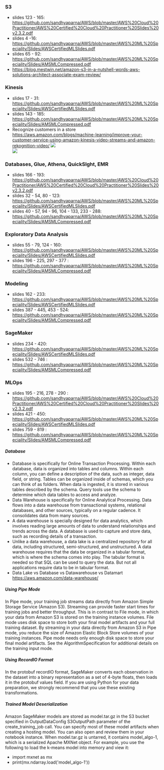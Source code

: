### S3
* slides 123 - 165: https://github.com/sandhyaparna/AWS/blob/master/AWS%20Cloud%20Practitioner/AWS%20Certified%20Cloud%20Practitioner%20Slides%20v2.3.2.pdf
* slides 4 -16: https://github.com/sandhyaparna/AWS/blob/master/AWS%20ML%20Speciality/Slides/AWSCertifiedMLSlides.pdf
* slides 65 - 92: https://github.com/sandhyaparna/AWS/blob/master/AWS%20ML%20Speciality/Slides/AMSMLCompressed.pdf
* https://blog.mestwin.net/amazon-s3-in-a-nutshell-words-aws-solutions-architect-associate-exam-review/

### Kinesis
* slides 17 - 31: https://github.com/sandhyaparna/AWS/blob/master/AWS%20ML%20Speciality/Slides/AWSCertifiedMLSlides.pdf
* slides 143 - 185: https://github.com/sandhyaparna/AWS/blob/master/AWS%20ML%20Speciality/Slides/AMSMLCompressed.pdf
* Recognize customers in a store https://aws.amazon.com/blogs/machine-learning/improve-your-customer-service-using-amazon-kinesis-video-streams-and-amazon-rekognition-video/
![](https://d2908q01vomqb2.cloudfront.net/f1f836cb4ea6efb2a0b1b99f41ad8b103eff4b59/2018/04/06/AmazonRekVideo-cs-2.gif) </br>
![](https://s3.amazonaws.com/brainpower-aws-blogs/artifacts/fidgetology-demo-app/attachments/Brain_Power_fidgetology_02__SystemArchitectureDiagram.png) </br>

### Databases, Glue, Athena, QuickSIght, EMR
* slides 166 - 193: https://github.com/sandhyaparna/AWS/blob/master/AWS%20Cloud%20Practitioner/AWS%20Certified%20Cloud%20Practitioner%20Slides%20v2.3.2.pdf
* slides 32 - 54, 80 - 123: https://github.com/sandhyaparna/AWS/blob/master/AWS%20ML%20Speciality/Slides/AWSCertifiedMLSlides.pdf
* slides 40 - 57, 94 - 96, 104 - 133, 233 - 288: https://github.com/sandhyaparna/AWS/blob/master/AWS%20ML%20Speciality/Slides/AMSMLCompressed.pdf

### Exploratory Data Analysis
* slides 55 - 79, 124 - 160: https://github.com/sandhyaparna/AWS/blob/master/AWS%20ML%20Speciality/Slides/AWSCertifiedMLSlides.pdf
* slides 196 - 225, 297 - 377 : https://github.com/sandhyaparna/AWS/blob/master/AWS%20ML%20Speciality/Slides/AMSMLCompressed.pdf

### Modeling
* slides 162 - 233: https://github.com/sandhyaparna/AWS/blob/master/AWS%20ML%20Speciality/Slides/AWSCertifiedMLSlides.pdf
* slides 387 - 445, 453 - 524: https://github.com/sandhyaparna/AWS/blob/master/AWS%20ML%20Speciality/Slides/AMSMLCompressed.pdf

### SageMaker
* slides 234 - 420: https://github.com/sandhyaparna/AWS/blob/master/AWS%20ML%20Speciality/Slides/AWSCertifiedMLSlides.pdf
* slides 532 - 746 : https://github.com/sandhyaparna/AWS/blob/master/AWS%20ML%20Speciality/Slides/AMSMLCompressed.pdf

### MLOps
* slides 195 - 216, 278 - 290 : https://github.com/sandhyaparna/AWS/blob/master/AWS%20Cloud%20Practitioner/AWS%20Certified%20Cloud%20Practitioner%20Slides%20v2.3.2.pdf
* slides 421 - 450: https://github.com/sandhyaparna/AWS/blob/master/AWS%20ML%20Speciality/Slides/AWSCertifiedMLSlides.pdf
* slides 759 - 819 : https://github.com/sandhyaparna/AWS/blob/master/AWS%20ML%20Speciality/Slides/AMSMLCompressed.pdf


##### Database
* Database is specifically for Online Transaction Processing. Within each database, data is organized into tables and columns. Within each column, you can define a description of the data, such as integer, data field, or string. Tables can be organized inside of schemas, which you can think of as folders. When data is ingested, it is stored in various tables described by the schema. Query tools use the schema to determine which data tables to access and analyze.
* Data Warehouse is specifically for Online Analytical Processing. Data flows into a data warehouse from transactional systems, relational databases, and other sources, typically on a regular cadence. It consolidates data from many sources. 
* A data warehouse is specially designed for data analytics, which involves reading large amounts of data to understand relationships and trends across the data. A database is used to capture and store data, such as recording details of a transaction.
* Unlike a data warehouse, a data lake is a centralized repository for all data, including structured, semi-structured, and unstructured. A data warehouse requires that the data be organized in a tabular format, which is where the schema comes into play. The tabular format is needed so that SQL can be used to query the data. But not all applications require data to be in tabular format. 
* Data Lake vs Database vs Datawarehouse vs Datamart https://aws.amazon.com/data-warehouse/

##### Using Pipe Mode
In Pipe mode, your training job streams data directly from Amazon Simple Storage Service (Amazon S3). Streaming can provide faster start times for training jobs and better throughput. This is in contrast to File mode, in which your data from Amazon S3 is stored on the training instance volumes. File mode uses disk space to store both your final model artifacts and your full training dataset. By streaming in your data directly from Amazon S3 in Pipe mode, you reduce the size of Amazon Elastic Block Store volumes of your training instances. Pipe mode needs only enough disk space to store your final model artifacts. See the AlgorithmSpecification for additional details on the training input mode.

##### Using RecordIO Format
In the protobuf recordIO format, SageMaker converts each observation in the dataset into a binary representation as a set of 4-byte floats, then loads it in the protobuf values field. If you are using Python for your data preparation, we strongly recommend that you use these existing transformations.

##### Trained Model Deserialization
Amazon SageMaker models are stored as model.tar.gz in the S3 bucket specified in OutputDataConfig S3OutputPath parameter of the create_training_job call. You can specify most of these model artifacts when creating a hosting model. You can also open and review them in your notebook instance. When model.tar.gz is untarred, it contains model_algo-1, which is a serialized Apache MXNet object. For example, you use the following to load the k-means model into memory and view it:
* import mxnet as mx
* print(mx.ndarray.load('model_algo-1'))
